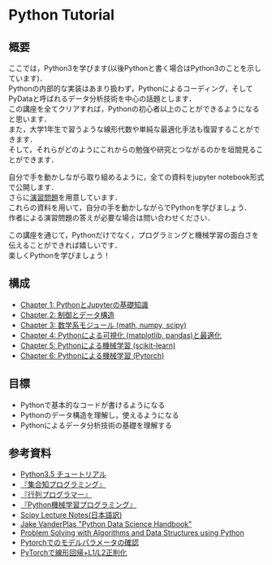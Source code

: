 # Python Tutorial

## 概要
ここでは，Python3を学びます(以後Pythonと書く場合はPython3のことを示しています)．  
Pythonの内部的な実装はあまり扱わず，Pythonによるコーディング，そしてPyDataと呼ばれるデータ分析技術を中心の話題とします．  
この講座を全てクリアすれば，Pythonの初心者以上のことができるようになると思います．  
また，大学1年生で習うような線形代数や単純な最適化手法も復習することができます．  
そして，それらがどのようにこれからの勉強や研究とつながるのかを垣間見ることができます．

自分で手を動かしながら取り組めるように，全ての資料をjupyter notebook形式で公開します．  
さらに[演習問題](./exercise/questions.md)を用意しています．  
これらの資料を用いて，自分の手を動かしながらでPythonを学びましょう．  
作者による演習問題の答えが必要な場合は問い合わせください．　

この講座を通じて，Pythonだけでなく，プログラミングと機械学習の面白さを伝えることができれば嬉しいです．  
楽しくPythonを学びましょう！

## 構成
- [Chapter 1: PythonとJupyterの基礎知識](./text/Chapter1.ipynb)
- [Chapter 2: 制御とデータ構造](./text/Chapter2.ipynb)
- [Chapter 3: 数学系モジュール (math, numpy, scipy)](./text/Chapter3.ipynb)
- [Chapter 4: Pythonによる可視化 (matplotlib, pandas)と最適化](./text/Chapter4.ipynb)
- [Chapter 5: Pythonによる機械学習 (scikit-learn)](./text/Chapter5.ipynb)
- [Chapter 6: Pythonによる機械学習 (Pytorch)](./text/Chapter6.ipynb)

## 目標
- Pythonで基本的なコードが書けるようになる
- Pythonのデータ構造を理解し，使えるようになる
- Pythonによるデータ分析技術の基礎を理解する

## 参考資料
- [Python3.5 チュートリアル](https://docs.python.jp/3.5/tutorial/index.html)
- [『集合知プログラミング』](http://amzn.asia/40lmJVE)
- [『行列プログラマー』](http://amzn.asia/iJRaEkZ)
- [『Python機械学習プログラミング』](http://amzn.asia/61GtTE2)
- [Scipy Lecture Notes(日本語訳)](http://www.turbare.net/transl/scipy-lecture-notes/index.html)
- [Jake VanderPlas "Python Data Science Handbook"](https://jakevdp.github.io/PythonDataScienceHandbook/)
- [Problem Solving with Algorithms and Data Structures using Python](https://interactivepython.org/runestone/static/pythonds/index.html)
- [Pytorchでのモデルパラメータの確認](https://tzmi.hatenablog.com/entry/2021/04/30/105227)
- [PyTorchで線形回帰+L1/L2正則化](https://qiita.com/tabintone/items/790729a89ed84bb21b74)


